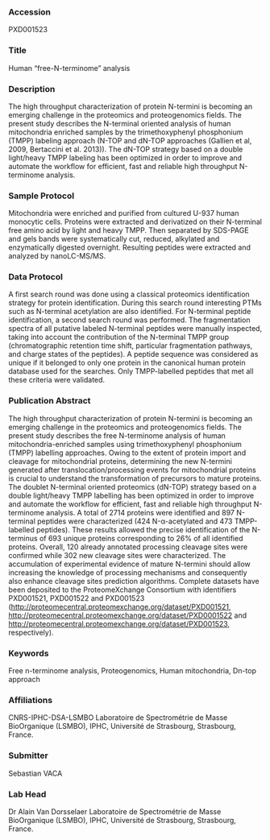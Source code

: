 ### Accession
PXD001523

### Title
Human “free-N-terminome” analysis

### Description
The high throughput characterization of protein N-termini is becoming an emerging challenge in the proteomics and proteogenomics fields. The present study describes the N-terminal oriented analysis of human mitochondria enriched samples by the trimethoxyphenyl phosphonium (TMPP) labeling approach (N-TOP and dN-TOP approaches (Gallien et al, 2009, Bertaccini et al. 2013)). The dN-TOP strategy based on a double light/heavy TMPP labeling has been optimized in order to  improve and automate the workflow for efficient, fast and reliable high throughput N-terminome analysis.

### Sample Protocol
Mitochondria were enriched and purified from cultured U-937 human monocytic cells. Proteins were extracted and derivatized on their N-terminal free amino acid by light and heavy TMPP. Then separated by SDS-PAGE and gels bands were systematically cut, reduced, alkylated and enzymatically digested overnight. Resulting peptides were extracted and analyzed by nanoLC-MS/MS.

### Data Protocol
A first search round was done using a classical proteomics identification strategy for protein identification. During this search round interesting PTMs such as N-terminal acetylation are also identified. For N-terminal peptide identification, a second search round was performed. The fragmentation spectra of all putative labeled N-terminal peptides were manually inspected, taking into account the contribution of the N-terminal TMPP group (chromatographic retention time shift, particular fragmentation pathways, and charge states of the peptides). A peptide sequence was considered as unique if it belonged to only one protein in the canonical human protein database used for the searches. Only TMPP-labelled peptides that met all these criteria were validated.

### Publication Abstract
The high throughput characterization of protein N-termini is becoming an emerging challenge in the proteomics and proteogenomics fields. The present study describes the free N-terminome analysis of human mitochondria-enriched samples using trimethoxyphenyl phosphonium (TMPP) labelling approaches. Owing to the extent of protein import and cleavage for mitochondrial proteins, determining the new N-termini generated after translocation/processing events for mitochondrial proteins is crucial to understand the transformation of precursors to mature proteins. The doublet N-terminal oriented proteomics (dN-TOP) strategy based on a double light/heavy TMPP labelling has been optimized in order to improve and automate the workflow for efficient, fast and reliable high throughput N-terminome analysis. A total of 2714 proteins were identified and 897 N-terminal peptides were characterized (424 N-&#x3b1;-acetylated and 473 TMPP-labelled peptides). These results allowed the precise identification of the N-terminus of 693 unique proteins corresponding to 26% of all identified proteins. Overall, 120 already annotated processing cleavage sites were confirmed while 302 new cleavage sites were characterized. The accumulation of experimental evidence of mature N-termini should allow increasing the knowledge of processing mechanisms and consequently also enhance cleavage sites prediction algorithms. Complete datasets have been deposited to the ProteomeXchange Consortium with identifiers PXD001521, PXD001522 and PXD001523 (http://proteomecentral.proteomexchange.org/dataset/PXD001521, http://proteomecentral.proteomexchange.org/dataset/PXD0001522 and http://proteomecentral.proteomexchange.org/dataset/PXD001523, respectively).

### Keywords
Free n-terminome analysis, Proteogenomics, Human mitochondria, Dn-top approach

### Affiliations
CNRS-IPHC-DSA-LSMBO
Laboratoire de Spectrométrie de Masse BioOrganique (LSMBO), IPHC, Université de Strasbourg, Strasbourg, France.

### Submitter
Sebastian VACA

### Lab Head
Dr Alain Van Dorsselaer
Laboratoire de Spectrométrie de Masse BioOrganique (LSMBO), IPHC, Université de Strasbourg, Strasbourg, France.


